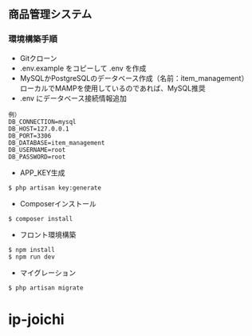 ## 商品管理システム

### 環境構築手順

* Gitクローン
* .env.example をコピーして .env を作成
* MySQLかPostgreSQLのデータベース作成（名前：item_management）  
  ローカルでMAMPを使用しているのであれば、MySQL推奨
* .env にデータベース接続情報追加
```
例）
DB_CONNECTION=mysql
DB_HOST=127.0.0.1
DB_PORT=3306
DB_DATABASE=item_management
DB_USERNAME=root
DB_PASSWORD=root
```
* APP_KEY生成
```
$ php artisan key:generate
```
* Composerインストール
```
$ composer install
```
* フロント環境構築
```
$ npm install
$ npm run dev
```
* マイグレーション
```
$ php artisan migrate
```
# ip-joichi
